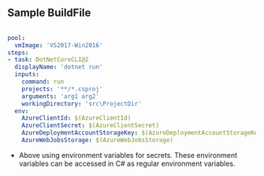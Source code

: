 ## Sample BuildFile

```yaml

pool:
  vmImage: 'VS2017-Win2016'
steps:
- task: DotNetCoreCLI@2
  displayName: 'dotnet run'
  inputs:
    command: run
    projects: '**/*.csproj'
    arguments: 'arg1 arg2'
    workingDirectory: 'src\ProjectDir'
  env:
    AzureClientId: $(AzureClientId)
    AzureClientSecret: $(AzureClientSecret)
    AzureDeploymentAccountStorageKey: $(AzureDeploymentAccountStorageKey)
    AzureWebJobsStorage: $(AzureWebJobsStorage)
```

* Above using environment variables for secrets. These environment variables can be accessed in C# as regular environment variables.
